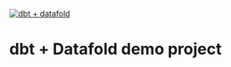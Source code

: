[![dbt + datafold](https://github.com/datafold/dbt-beers/actions/workflows/dbt.yml/badge.svg)](https://github.com/datafold/dbt-beers/actions/workflows/dbt.yml)

# dbt + Datafold demo project

